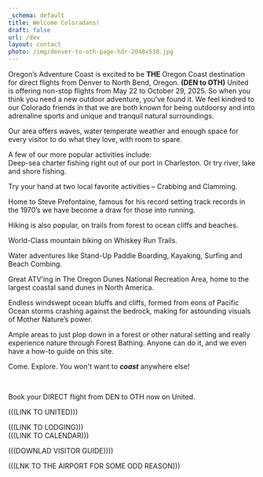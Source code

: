 ```yaml
---
_schema: default
title: Welcome Coloradans!
draft: false
url: /dev
layout: contact
photo: /img/denver-to-oth-page-hdr-2048x530.jpg
---
```

Oregon’s Adventure Coast is excited to be **THE** Oregon Coast destination for direct flights from Denver to North Bend, Oregon. **(DEN to OTH)** United is offering non-stop flights from May 22 to October 29, 2025. So when you think you need a new outdoor adventure, you’ve found it. We feel kindred to our Colorado friends in that we are both known for being outdoorsy and into adrenaline sports and unique and tranquil natural surroundings.

Our area offers waves, water temperate weather and enough space for every visitor to do what they love, with room to spare.

A few of our more popular activities include:<br>Deep-sea charter fishing right out of our port in Charleston. Or try river, lake and shore fishing.

Try your hand at two local favorite activities – Crabbing and Clamming.

Home to Steve Prefontaine, famous for his record setting track records in the 1970’s we have become a draw for those into running.

Hiking is also popular, on trails from forest to ocean cliffs and beaches.

World-Class mountain biking on Whiskey Run Trails.

Water adventures like Stand-Up Paddle Boarding, Kayaking, Surfing and Beach Combing.

Great ATV’ing in The Oregon Dunes National Recreation Area, home to the largest coastal sand dunes in North America.

Endless windswept ocean bluffs and cliffs, formed from eons of Pacific Ocean storms crashing against the bedrock, making for astounding visuals of Mother Nature’s power.

Ample areas to just plop down in a forest or other natural setting and really experience nature through Forest Bathing. Anyone can do it, and we even have a how-to guide on this site.

Come. Explore. You won't want to ***coast*** anywhere else!

&nbsp;

Book your DIRECT flight from DEN to OTH now on United.

(((LINK TO UNITED)))

(((LINK TO LODGING)))<br>(((LINK TO CALENDAR)))

(((DOWNLAD VISITOR GUIDE))))

(((LNK TO THE AIRPORT FOR SOME ODD REASON)))